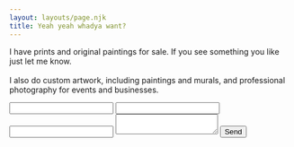```yaml
---
layout: layouts/page.njk
title: Yeah yeah whadya want?
---
```

I have prints and original paintings for sale. If you see something you like just let me know.<br><br>I also do custom artwork, including paintings and murals, and professional photography for events and businesses. 

<form method="post"
action="https://formbucket.com/f/buk_XyGYu1sO6VnHtYP5WhQY7kjG">
<input type="name" name="name" required>
<input type="email" name="email" required>
<input type="phone" name="phone">
<textarea name="message" required></textarea>
<button class="contact-submit g-recaptcha" data-sitekey="6Ld6h9sUAAAAADZtr4-r82pOF9swMvqrR_DsADsr" data-callback="contactPageSubmit">Send</button>
<div class="form-response"></div>
</form>

<script>
function contactPageSubmit(token) {
    var $form = $(".contact-page-form");
    var $btn = $('input[type=submit]', $form);
    var $form_response = $('.contact-page-form .form-response');

    if ($("input[name='_replyto']").val() === '') {
        $form_response.removeClass('success');
        $form_response.addClass('error');
        $form_response.html('Please enter an email address.');
        return
    }

    $.ajax({
            url: $form.prop('action'),
            type: 'POST',
            crossDomain: true,
            headers: {
                'accept': 'application/javascript',
            },
            data: $form.serialize(),
            beforeSend: function () {
                $btn.prop('disabled', 'disabled');
            }
        })
        .done(function (response) {
            $form_response.addClass('success');
            $form_response.removeClass('error');
            $form_response.html('Thanks for contacting us, a representative will reach out to you as soon as possible');
            $btn.prop('disabled', false);
            $form.children('input, textarea').val('');
            $btn.val('Submit');
            console.log(response);
        })
        .fail(function (response) {
            $form_response.removeClass('success');
            $form_response.addClass('error');
            $form_response.html('Something went wrong, check the fields for errors and try submitting again');
            $btn.prop('disabled', false);
        })
};
</script>